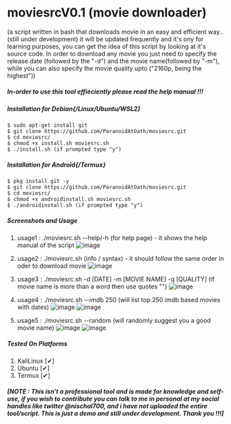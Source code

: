 # moviesrcV0.1 (movie downloader)
(a script written in bash that downloads movie in an easy and efficient way.. (still under development) it will be updated frequently and it's ony for learning purposes, you can get the idea of this script by looking at it's source code. In order to download any movie you just need to specify the release date (followed by the "-d") and the movie name(followed by "-m"), while you can also specify the movie quality upto ("2160p, being the highest"))
##### In-order to use this tool effieciently please read the help manual !!!
##### Installation for Debian{/Linux/Ubuntu/WSL2}
	$ sudo apt-get install git
	$ git clone https://github.com/ParanoidAtOath/moviesrc.git
	$ cd moviesrc/
	$ chmod +x install.sh moviesrc.sh
	$ ./install.sh (if prompted type "y")

##### Installation for Android{/Termux}
	$ pkg install git -y
	$ git clone https://github.com/ParanoidAtOath/moviesrc.git
	$ cd moviesrc/
	$ chmod +x androidinstall.sh moviesrc.sh
	$ ./androidinstall.sh (if prompted type "y")

##### Screenshots and Usage
1. usage1 : ./moviesrc.sh --help/-h (for help page) - it shows the help manual of the script
![image](https://user-images.githubusercontent.com/92677594/192524250-f469db2a-c45e-48ee-897e-ff85737e1f07.png)

2. usage2 : ./moviesrc.sh (info / syntax) - it should follow the same order in oder to download movie
![image](https://user-images.githubusercontent.com/92677594/192524526-6973ab51-57df-4e8e-bf9b-8d45f05e4e39.png)

3. usage3 : ./moviesrc.sh -d [DATE] -m [MOVIE NAME] -q [QUALITY] (if movie name is more than a word then use quotes "")
![image](https://user-images.githubusercontent.com/92677594/192525148-473f8f62-b2d1-4ee1-8f79-74475e0467aa.png)


4. usage4 : ./moviesrc.sh --imdb 250 (will list top 250 imdb based movies with dates)
![image](https://user-images.githubusercontent.com/92677594/192045910-047e8ce7-a692-4118-89b6-93002aa96ed2.png)
![image](https://user-images.githubusercontent.com/92677594/192045974-b6c531c5-b6a8-48c2-9719-2303adf2071d.png)

5. usage5 : ./moviesrc.sh --random (will randomly suggest you a good movie name)
![image](https://user-images.githubusercontent.com/92677594/192046264-905d21f1-291d-440b-95d9-68b5c07bbc61.png)
![image](https://user-images.githubusercontent.com/92677594/192046341-2cb83665-9ffc-43e3-b10b-96d7c2c1dd78.png)

##### Tested On Platforms
1. KaliLinux  [✔]
2. Ubuntu     [✔]
3. Termux     [✔]

##### [NOTE : This isn't a professional tool and is made for knowledge and self-use, if you wish to contribute you can talk to me in personal at my social handles like twitter @nischal700, and i have not uploaded the entire tool/script. This is just a demo and still under development. Thank you !!!]
